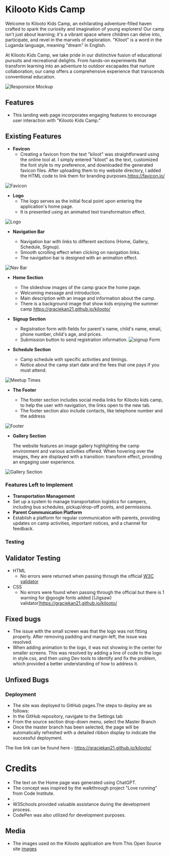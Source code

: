 # Kilooto Kids Camp

Welcome to Kilooto Kids Camp, an exhilarating adventure-filled haven crafted to spark the curiosity and imagination of young explorers! Our camp isn't just about learning; it's a vibrant space where children can delve into, participate, and revel in the marvels of exploration. "Kiloot" is a word in the Luganda language, meaning "dream" in English.

At Kilooto Kids Camp, we take pride in our distinctive fusion of educational pursuits and recreational delights. From hands-on experiments that transform learning into an adventure to outdoor escapades that nurture collaboration, our camp offers a comprehensive experience that transcends conventional education.

![Responsice Mockup](/images/kilooto_kids_camp_mockup.png)

## Features

- This landing web page incorporates engaging features to encourage user interaction with "Kilooto Kids Camp."

## Existing Features

- **Favicon**
  - Creating a favicon from the text "kiloot" was straightforward using the online tool at. I simply entered "kiloot" as the text, customized the font style to my preference, and downloaded the generated favicon files. After uploading them to my website directory, I added the HTML code to link them for branding purposes.<https://favicon.io/>

![Favicon](/android-chrome-192x192.png/)

- **Logo**
  - The logo serves as the initial focal point upon entering the application's home page.
  - It is presented using an animated text transformation effect.

![Logo](/images/kilooto_kids_camp_logo.png)

- **Navigation Bar**

  - Navigation bar with links to different sections (Home, Gallery, Schedule, Signup).
  - Smooth scrolling effect when clicking on navigation links.
  - The navigation bar is designed with an animation effect.

![Nav Bar](/images/kilooto_kids_camp_nav_bar.png)

- **Home Section**

  - The slideshow images of the camp grace the home page.
  - Welcoming message and introduction.
  - Main description with an image and information about the camp.
  - There is a background image that show kids enjoying the summer camp
    <https://graciekan21.github.io/kilooto/>

- **Signup Section**

  - Registration form with fields for parent's name, child's name, email, phone number, child's age, and prices.
  - Submission button to send registration information.
    ![signup Form](/images/kilooto_kids_camp_schedule2.png)

- **Schedule Section**
  - Camp schedule with specific activities and timings.
  - Notice about the camp start date and the fees that one pays if you must attend.

![Meetup Times](/images/kilooto_kids_camp_schedule_activities.png)

- **The Footer**

  - The footer section includes social media links for Kilooto kids camp, to help the user with navigation, the links open to the new tab.
  - The footer section also include contacts, like telephone number and the address

![Footer](/images/kilooto_kids_camp_footer.png)

- **Gallery Section**

  The website features an image gallery highlighting the camp environment and various activities offered.
  When hovering over the images, they are displayed with a transition: transform effect, providing an engaging user experience.

![Gallery Section](/images/kilooto_kids_camp_.gallery_page.png)

### Features Left to Implement

- **Transportation Management**
- Set up a system to manage transportation logistics for campers, including bus schedules, pickup/drop-off points, and permissions.
- **Parent Communication Platform**
- Establish a platform for regular communication with parents, providing updates on camp activities, important notices, and a channel for feedback.

### Testing

## Validator Testing

- HTML
  - No errors were returned when passing through the official [W3C validator]()
- CSS
  - No errors were found when passing through the official but there is 1 warning for @google fonts added [(Jigsaw) validator]<https://graciekan21.github.io/kilooto/>

## Fixed bugs

- The issue with the small screen was that the logo was not fitting properly. After removing padding and margin-left, the issue was resolved.
- When adding animation to the logo, it was not showing in the center for smaller screens. This was resolved by adding a line of code to the logo in style.css, and then using Dev tools to identify and fix the problem, which provided a better understanding of how to address it.

## Unfixed Bugs

### Deployment

- The site was deployed to GitHub pages.The steps to deploy are as follows:
- In the GitHub repository, navigate to the Settings tab
- From the source section drop-down menu, select the Master Branch
- Once the master branch has been selected, the page will be automatically refreshed with a detailed ribbon display to indicate the successful deployment.

The live link can be found here - <https://graciekan21.github.io/kilooto/>

# Credits

- The text on the Home page was generated using ChatGPT.
- The concept was inspired by the walkthrough project "Love running" from Code Institute.
- .
- W3Schools provided valuable assistance during the development process.
- CodePen was also utilized for development purposes.

## Media

- The images used on the Kilooto application are from This Open Source site [images](https://www.pexels.com/search/google%20pixel/)
